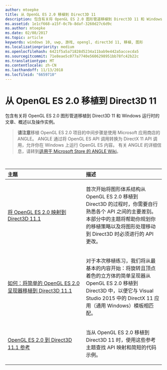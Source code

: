 ```yaml
---
author: mtoepke
title: 从 OpenGL ES 2.0 移植到 Direct3D 11
description: 包含有关将 OpenGL ES 2.0 图形管道移植到 Direct3D 11 和 Windows 运行时的文章、概述以及操作实例。
ms.assetid: 1e1cf668-a15f-0c7b-8daf-3260d27c6d9c
ms.author: mtoepke
ms.date: 02/08/2017
ms.topic: article
keywords: windows 10, uwp, 游戏, opengl, direct3d 11, 移植, 图形
ms.localizationpriority: medium
ms.openlocfilehash: 6421f5a5a71828d5234a11bab9e442a5accecda5
ms.sourcegitcommit: 71e8eae5c077a7740e5606298951bb78fc42b22c
ms.translationtype: MT
ms.contentlocale: zh-CN
ms.lasthandoff: 11/13/2018
ms.locfileid: "6659710"
---
```

# <a name="port-from-opengl-es-20-to-direct3d-11"></a>从 OpenGL ES 2.0 移植到 Direct3D 11



包含有关将 OpenGL ES 2.0 图形管道移植到 Direct3D 11 和 Windows 运行时的文章、概述以及操作实例。

> **请注意**移植 OpenGL ES 2.0 项目的中间步骤是使用 Microsoft 应用商店的 ANGLE。 ANGLE 通过将 OpenGL ES API 调用转换为 DirectX 11 API 调用，允许你在 Windows 上运行 OpenGL ES 内容。 有关 ANGLE 的详细信息，请转到[适用于 Microsoft Store 的 ANGLE Wiki](http://go.microsoft.com/fwlink/p/?linkid=618387)。

 

<table>
<colgroup>
<col width="50%" />
<col width="50%" />
</colgroup>
<thead>
<tr class="header">
<th align="left">主题</th>
<th align="left">描述</th>
</tr>
</thead>
<tbody>
<tr class="odd">
<td align="left"><p><a href="map-concepts-and-infrastructure.md">将 OpenGL ES 2.0 映射到 Direct3D 11.1</a></p></td>
<td align="left"><p>首次开始将图形体系结构从 OpenGL ES 2.0 移植到 Direct3D 的过程时，你需要自行熟悉各个 API 之间的主要差别。 本部分中的主题将帮助你规划你的移植策略以及将图形处理移动到 Direct3D 时必须进行的 API 更改。</p></td>
</tr>
<tr class="even">
<td align="left"><p><a href="port-a-simple-opengl-es-2-0-renderer-to-directx-11-1.md">如何：将简单的 OpenGL ES 2.0 呈现器移植到 Direct3D 11.1</a></p></td>
<td align="left"><p>对于本次移植练习，我们将从最基本的内容开始：将旋转且顶点着色的立方体的简单呈现器从 OpenGL ES 2.0 移植到 Direct3D 中，以便它与 Visual Studio 2015 中的 DirectX 11 应用（通用 Windows）模板相匹配。</p></td>
</tr>
<tr class="odd">
<td align="left"><p><a href="opengl-es-2-0-to-directx-11-1-reference.md">OpenGL ES 2.0 到 Direct3D 11.1 参考</a></p></td>
<td align="left"><p>当从 OpenGL ES 2.0 移植到 Direct3D 11 时，使用这些参考主题查找 API 映射和简短的代码示例。</p></td>
</tr>
</tbody>
</table>

 

 

 




